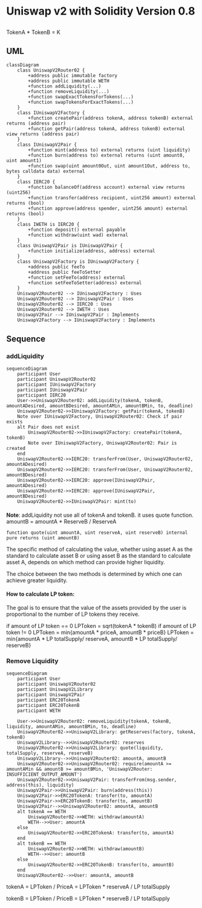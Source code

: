 # Uniswap v2 with Solidity Version 0.8
## 
TokenA * TokenB = K

## UML
```mermaid
classDiagram
    class UniswapV2Router02 {
        +address public immutable factory
        +address public immutable WETH
        +function addLiquidity(...)
        +function removeLiquidity(...)
        +function swapExactTokensForTokens(...)
        +function swapTokensForExactTokens(...)
    }
    class IUniswapV2Factory {
        +function createPair(address tokenA, address tokenB) external returns (address pair)
        +function getPair(address tokenA, address tokenB) external view returns (address pair)
    }
    class IUniswapV2Pair {
        +function mint(address to) external returns (uint liquidity)
        +function burn(address to) external returns (uint amount0, uint amount1)
        +function swap(uint amount0Out, uint amount1Out, address to, bytes calldata data) external
    }
    class IERC20 {
        +function balanceOf(address account) external view returns (uint256)
        +function transfer(address recipient, uint256 amount) external returns (bool)
        +function approve(address spender, uint256 amount) external returns (bool)
    }
    class IWETH is IERC20 {
        +function deposit() external payable
        +function withdraw(uint wad) external
    }
    class UniswapV2Pair is IUniswapV2Pair {
        +function initialize(address, address) external
    }
    class UniswapV2Factory is IUniswapV2Factory {
        +address public feeTo
        +address public feeToSetter
        +function setFeeTo(address) external
        +function setFeeToSetter(address) external
    }
    UniswapV2Router02 --> IUniswapV2Factory : Uses
    UniswapV2Router02 --> IUniswapV2Pair : Uses
    UniswapV2Router02 --> IERC20 : Uses
    UniswapV2Router02 --> IWETH : Uses
    UniswapV2Pair --> IUniswapV2Pair : Implements
    UniswapV2Factory --> IUniswapV2Factory : Implements
```

## Sequence
### addLiquidity
```mermaid
sequenceDiagram
    participant User
    participant UniswapV2Router02
    participant IUniswapV2Factory
    participant IUniswapV2Pair
    participant IERC20
    User->>UniswapV2Router02: addLiquidity(tokenA, tokenB, amountADesired, amountBDesired, amountAMin, amountBMin, to, deadline)
    UniswapV2Router02->>IUniswapV2Factory: getPair(tokenA, tokenB)
    Note over IUniswapV2Factory, UniswapV2Router02: Check if pair exists
    alt Pair does not exist
        UniswapV2Router02->>IUniswapV2Factory: createPair(tokenA, tokenB)
        Note over IUniswapV2Factory, UniswapV2Router02: Pair is created
    end
    UniswapV2Router02->>IERC20: transferFrom(User, UniswapV2Router02, amountADesired)
    UniswapV2Router02->>IERC20: transferFrom(User, UniswapV2Router02, amountBDesired)
    UniswapV2Router02->>IERC20: approve(IUniswapV2Pair, amountADesired)
    UniswapV2Router02->>IERC20: approve(IUniswapV2Pair, amountBDesired)
    UniswapV2Router02->>IUniswapV2Pair: mint(to)
```
#### 
**Note**: addLiquidity not use all of tokenA and tokenB. it uses quote function.
amountB = amountA * ReserveB / ReserveA
```solidity
function quote(uint amountA, uint reserveA, uint reserveB) internal pure returns (uint amountB)
```
The specific method of calculating the value, whether using asset A as the standard to calculate asset B or using asset B as the standard to calculate asset A, depends on which method can provide higher liquidity.

The choice between the two methods is determined by which one can achieve greater liquidity.

#### How to calculate LP token:
The goal is to ensure that the value of the assets provided by the user is proportional to the number of LP tokens they receive.

if amount of LP token == 0
LPToken = sqrt(tokenA * tokenB)
if amount of LP token != 0
LPToken = min{amountA * priceA, amountB * priceB}
LPToken = min{amountA * LP totalSupply/ reserveA, amountB * LP totalSupply/ reserveB}

### Remove Liquidity
```mermaid
sequenceDiagram
    participant User
    participant UniswapV2Router02
    participant UniswapV2Library
    participant UniswapV2Pair
    participant ERC20TokenA
    participant ERC20TokenB
    participant WETH

    User->>UniswapV2Router02: removeLiquidity(tokenA, tokenB, liquidity, amountAMin, amountBMin, to, deadline)
    UniswapV2Router02->>UniswapV2Library: getReserves(factory, tokenA, tokenB)
    UniswapV2Library-->>UniswapV2Router02: reserves
    UniswapV2Router02->>UniswapV2Library: quote(liquidity, totalSupply, reserveA, reserveB)
    UniswapV2Library-->>UniswapV2Router02: amountA, amountB
    UniswapV2Router02->>UniswapV2Router02: require(amountA >= amountAMin && amountB >= amountBMin, 'UniswapV2Router: INSUFFICIENT_OUTPUT_AMOUNT')
    UniswapV2Router02->>UniswapV2Pair: transferFrom(msg.sender, address(this), liquidity)
    UniswapV2Pair->>UniswapV2Pair: burn(address(this))
    UniswapV2Pair->>ERC20TokenA: transfer(to, amountA)
    UniswapV2Pair->>ERC20TokenB: transfer(to, amountB)
    UniswapV2Pair-->>UniswapV2Router02: amountA, amountB
    alt tokenA == WETH
        UniswapV2Router02->>WETH: withdraw(amountA)
        WETH-->>User: amountA
    else
        UniswapV2Router02->>ERC20TokenA: transfer(to, amountA)
    end
    alt tokenB == WETH
        UniswapV2Router02->>WETH: withdraw(amountB)
        WETH-->>User: amountB
    else
        UniswapV2Router02->>ERC20TokenB: transfer(to, amountB)
    end
    UniswapV2Router02-->>User: amountA, amountB
```
tokenA = LPToken / PriceA = LPToken * reserveA / LP totalSupply

tokenB = LPToken / PriceB = LPToken * reserveB / LP totalSupply